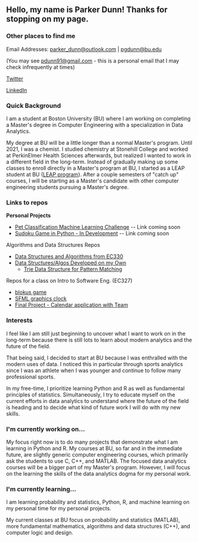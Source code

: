 ## Hello, my name is Parker Dunn! Thanks for stopping on my page.

### Other places to find me

Email Addresses: parker_dunn@outlook.com | pgdunn@bu.edu  

(You may see pdunn91@gmail.com - this is a personal email that I may check infrequently at times)

[Twitter](https://twitter.com/pdvnny_)  

[LinkedIn](https://www.linkedin.com/in/parker-g-dunn/)

### Quick Background

I am a student at Boston University (BU) where I am working on completing a Master's degree in Computer Engineering with a specialization in Data Analytics.

My degree at BU will be a little longer than a normal Master's program. Until 2021, I was a chemist. I studied chemistry at Stonehill College and worked at PerkinElmer Health Sciences afterwards, but realized I wanted to work in a different field in the long-term. Instead of gradually making up some classes to enroll directly in a Master's program at BU, I started as a LEAP student at BU ([LEAP program](https://engineering.bu.edu/leap-lp/)). After a couple semesters of "catch up" courses, I will be starting as a Master's candidate with other computer engineering students pursuing a Master's degree.

### Links to repos

__Personal Projects__
* [Pet Classification Machine Learning Challenge](https://github.com/pdvnny/pdvnny) -- Link coming soon
* [Sudoku Game in Python - In Development](https://github.com/pdvnny/pdvnny)  -- Link coming soon


Algorithms and Data Structures Repos
* [Data Structures and Algorithms from EC330](https://github.com/pdvnny/EC330-Algos-DataStructures-Cpp)
* [Data Structures/Algos Developed on my Own](https://github.com/pdvnny/DataStructures-Algorithms)
  * [Trie Data Structure for Pattern Matching](https://github.com/pdvnny/DataStructures-Algorithms/tree/main/TrieStructure-PatternMatching)


Repos for a class on Intro to Software Eng. (EC327)
* [blokus game](https://github.com/pdvnny/EC327_HW4_blokus)
* [SFML graphics clock](https://github.com/pdvnny/EC327-HW2-Adjustable-Clock)
* [Final Project - Calendar application with Team](https://github.com/brianhmj/BU_EC327_FinalProject)

### Interests

I feel like I am still just beginning to uncover what I want to work on in the long-term because there is still lots to learn about modern analytics and the future of the field.

That being said, I decided to start at BU because I was enthralled with the modern uses of data. I noticed this in particular through sports analytics since I was an athlete when I was younger and continue to follow many professional sports.

In my free-time, I prioritize learning Python and R as well as fundamental principles of statistics. Simultaneously, I try to educate myself on the current efforts in data analytics to understand where the future of the field is heading and to decide what kind of future work I will do with my new skills.

### I'm currently working on...

My focus right now is to do many projects that demonstrate what I am learning in Python and R. My courses at BU, so far and in the immediate future, are slightly generic computer engineering courses, which primarily ask the students to use C, C++, and MATLAB. The focused data analytics courses will be a bigger part of my Master's program. However, I will focus on the learning the skills of the data analytics dogma for my personal work.

### I'm currently learning...

I am learning probability and statistics, Python, R, and machine learning on my personal time for my personal projects.

My current classes at BU focus on probability and statistics (MATLAB), more fundamental mathematics, algorithms and data structures (C++), and computer logic and design.



<!--
**pdvnny/pdvnny** is a ✨ _special_ ✨ repository because its `README.md` (this file) appears on your GitHub profile.

Here are some ideas to get you started:

- 🔭 I’m currently working on ...
- 🌱 I’m currently learning ...
- 👯 I’m looking to collaborate on ...
- 🤔 I’m looking for help with ...
- 💬 Ask me about ...
- 📫 How to reach me: ...
- 😄 Pronouns: ...
- ⚡ Fun fact: ...
-->

